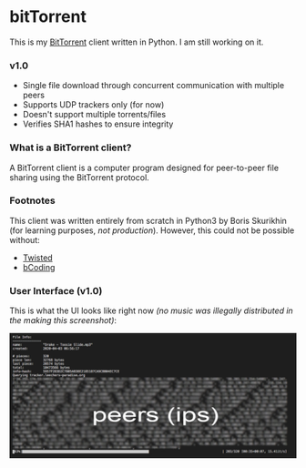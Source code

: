 # bitTorrent

This is my [BitTorrent](https://en.wikipedia.org/wiki/BitTorrent) client written in Python. I am still working on it.

### v1.0
- Single file download through concurrent communication with multiple peers
- Supports UDP trackers only (for now)
- Doesn't support multiple torrents/files
- Verifies SHA1 hashes to ensure integrity

### What is a BitTorrent client?

A BitTorrent client is a computer program designed for peer-to-peer file sharing using the BitTorrent protocol.

### Footnotes

This client was written entirely from scratch in Python3 by Boris Skurikhin (for learning purposes, *not production*).
However, this could not be possible without:
- [Twisted](https://twistedmatrix.com/trac/)
- [bCoding](https://pypi.org/project/bcoding/1.4/)

### User Interface (v1.0)

This is what the UI looks like right now *(no music was illegally distributed in the making this screenshot)*:

![User Interface](docs/UI.jpg)


